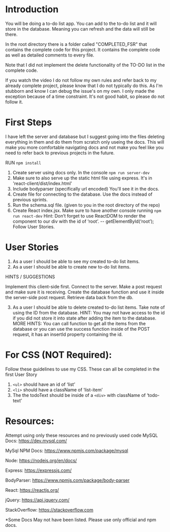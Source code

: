 # Introduction

You will be doing a to-do list app. You can add to the to-do list and it will store in the database. Meaning you can refresh and the data will still be there.

In the root directory there is a folder called "COMPLETED_FSR" that contains the complete code for this project. It contains the complete code as well as detailed comments to every file.

Note that I did not implement the delete functionality of the TO-DO list in the complete code.

If you watch the video I do not follow my own rules and refer back to my already complete project, please know that I do not typically do this. As I'm stubborn and know I can debug the issue's on my own. I only made the exception because of a time constraint. It's not good habit, so please do not follow it.

# First Steps

I have left the server and database but I suggest going into the files deleting everything in them and do them from scratch only useing the docs. This will make you more comfortable navigating docs and not make you feel like you need to refer back to previous projects in the future.

RUN `npm install`
1. Create server using docs only. In the console `npm run server-dev`
2. Make sure to also serve up the static html file using express. It's in 'react-client/dist/index.html'
3. Include bodyparser (specifically url encoded) You'll see it in the docs.
4. Create file for connecting to the database. Use the docs instead of previous sprints.
5. Run the schema.sql file. (given to you in the root directory of the repo)
6. Create React index.jsx. Make sure to have another console running `npm run react-dev`
Hint: Don’t forget to use ReactDOM to render the component to our div with the id of ‘root’. -- getElementById(‘root’);
Follow User Stories.

# User Stories

1. As a user I should be able to see my created to-do list items.
2. As a user I should be able to create new to-do list items.

HINTS / SUGGESTIONS

Implement this client-side first.
Connect to the server. Make a post request and make sure it is receiving.
Create the database function and use it inside the server-side post request.
Retrieve data back from the db.

3. As a user I should be able to delete created to-do list items.
Take note of using the ID from the database.
HINT: You may not have access to the id if you did not store it into state after adding the item to the database.
MORE HINTS: You can call function to get all the items from the database or you can use the success function inside of the POST request, it has an insertId property containing the id.




# For CSS (NOT Required):
Follow these guidelines to use my CSS. These can all be completed in the first User Story
1. `<ul>` should have an id of ‘list’
2. `<li>` should have a className of ‘list-item’
3. The the todoText should be inside of a `<div>` with className of ‘todo-text’



# Resources:
Attempt using only these resources and no previously used code
MySQL Docs: https://dev.mysql.com/

MySql NPM Docs: https://www.npmjs.com/package/mysql

Node: https://nodejs.org/en/docs/

Express: https://expressjs.com/

BodyParser: https://www.npmjs.com/package/body-parser

React: https://reactjs.org/

jQuery: https://api.jquery.com/

StackOverflow: https://stackoverflow.com

*Some Docs May not have been listed. Please use only official and npm docs.
